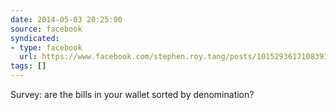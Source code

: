 ```yaml
---
date: 2014-05-03 20:25:00
source: facebook
syndicated:
- type: facebook
  url: https://www.facebook.com/stephen.roy.tang/posts/10152936171083912
tags: []
---
```


Survey: are the bills in your wallet sorted by denomination?